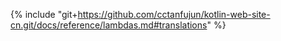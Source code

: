 {% include "git+https://github.com/cctanfujun/kotlin-web-site-cn.git/docs/reference/lambdas.md#translations" %}
